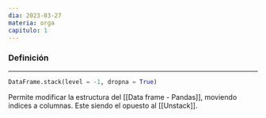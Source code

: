 ```yaml
---
dia: 2023-03-27
materia: orga
capitulo: 1
---
```

### Definición
---
``` Python
DataFrame.stack(level = -1, dropna = True)
```
Permite modificar la estructura del [[Data frame - Pandas]], moviendo indices a columnas. Este siendo el opuesto al [[Unstack]].
